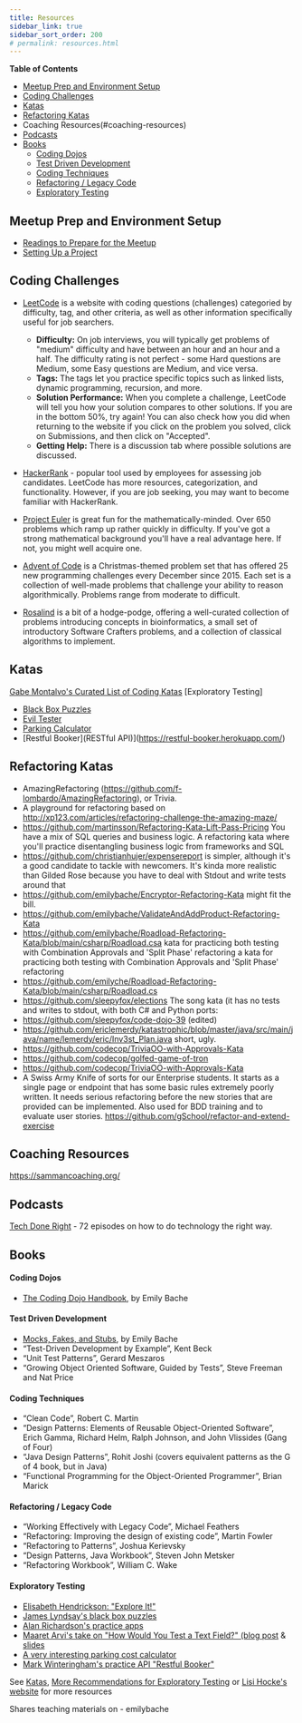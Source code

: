 ```yaml
---
title: Resources
sidebar_link: true
sidebar_sort_order: 200
# permalink: resources.html
---
```


**Table of Contents**
- [Meetup Prep and Environment Setup](#meetup-prep)
- [Coding Challenges](#challenges)
- [Katas](#katas)
- [Refactoring Katas](#refactoring-katas)
- Coaching Resources(#coaching-resources)
- [Podcasts](#podcasts)
- [Books](#books)
  - [Coding Dojos](#dojo-books)
  - [Test Driven Development](#tdd-books)
  - [Coding Techniques](#technique-books)
  - [Refactoring / Legacy Code](#refactoring-legacy-books)
  - [Exploratory Testing](#exploratory-testing)

<a name="meetup-prep"></a>
## Meetup Prep and Environment Setup
- [Readings to Prepare for the Meetup](meetup-prep.md)
- [Setting Up a Project](new-project-setup.md)

<a name="challenges"></a>
## Coding Challenges

- [LeetCode](https://leetcode.com/problemset/all/) is a website with coding questions (challenges) categoried by difficulty, tag, and other criteria, as well as other information specifically useful for job searchers.
  - **Difficulty:** On job interviews, you will typically get problems of "medium" difficulty and have between an hour and an hour and a half.  The difficulty rating is not perfect - some Hard questions are Medium, some Easy questions are Medium, and vice versa.
  - **Tags:** The tags let you practice specific topics such as linked lists, dynamic programming, recursion, and more.
  - **Solution Performance:** When you complete a challenge, LeetCode will tell you how your solution compares to other solutions.  If you are in the bottom 50%, try again!  You can also check how you did when returning to the website if you click on the problem you solved, click on Submissions, and then click on "Accepted".
  - **Getting Help:** There is a discussion tab where possible solutions are discussed.

- [HackerRank](https://hackerrank.com) - popular tool used by employees for assessing job candidates.  LeetCode has more resources, categorization, and functionality. However, if you are job seeking, you may want to become familiar with HackerRank.

- [Project Euler](https://projecteuler.net/) is great fun for the mathematically-minded. Over 650 problems which ramp up rather quickly in difficulty. If you've got a strong mathematical background you'll have a real advantage here. If not, you might well acquire one.

 - [Advent of Code](https://adventofcode.com/) is a Christmas-themed problem set that has offered 25 new programming challenges every December since 2015. Each set is a collection of well-made problems that challenge your ability to reason algorithmically. Problems range from moderate to difficult.

- [Rosalind](http://rosalind.info/problems/locations/) is a bit of a hodge-podge, offering a well-curated collection of problems introducing concepts in bioinformatics, a small set of introductory Software Crafters problems, and a collection of classical algorithms to implement.

<a name="katas"></a>
## Katas

[Gabe Montalvo's Curated List of Coding Katas](https://github.com/gamontal/awesome-katas)
[Exploratory Testing]
- [Black Box Puzzles](http://blackboxpuzzles.workroomprds.com/)
- [Evil Tester](https://www.eviltester.com/2018/08/compendium-test-apps-1-2.html)
- [Parking Calculator](http://www.shino.de/parkcalc/)
- [Restful Booker](RESTful API)](https://restful-booker.herokuapp.com/)

## Refactoring Katas
<a name="refactoring-katas>"></a>
- AmazingRefactoring (https://github.com/f-lombardo/AmazingRefactoring), or Trivia.
- A playground for refactoring based on http://xp123.com/articles/refactoring-challenge-the-amazing-maze/
- https://github.com/martinsson/Refactoring-Kata-Lift-Pass-Pricing  You have a mix of SQL queries and business logic.
A refactoring kata where you'll practice disentangling business logic from frameworks and SQL
- https://github.com/christianhujer/expensereport is simpler, although it's a good candidate to tackle with newcomers. It's kinda more realistic than Gilded Rose because you have to deal with Stdout and write tests around that
- https://github.com/emilybache/Encryptor-Refactoring-Kata might fit the bill. 
- https://github.com/emilybache/ValidateAndAddProduct-Refactoring-Kata 
- https://github.com/emilybache/Roadload-Refactoring-Kata/blob/main/csharp/Roadload.csa kata for practicing both testing with Combination Approvals and 'Split Phase' refactoring a kata for practicing both testing with Combination Approvals and 'Split Phase' refactoring
- https://github.com/emilyche/Roadload-Refactoring-Kata/blob/main/csharp/Roadload.cs
- https://github.com/sleepyfox/elections The song kata (it has no tests and writes to stdout, with both C# and Python ports:
- https://github.com/sleepyfox/code-dojo-39 (edited)
- https://github.com/ericlemerdy/katastrophic/blob/master/java/src/main/java/name/lemerdy/eric/Inv3st_Plan.java
short, ugly.
- https://github.com/codecop/TriviaOO-with-Approvals-Kata 
- https://github.com/codecop/golfed-game-of-tron
- https://github.com/codecop/TriviaOO-with-Approvals-Kata
- A Swiss Army Knife of sorts for our Enterprise students. It starts as a single page or endpoint that has some basic rules extremely poorly written. It needs serious refactoring before the new stories that are provided can be implemented. Also used for BDD training and to evaluate user stories.
https://github.com/gSchool/refactor-and-extend-exercise 

## Coaching Resources
https://sammancoaching.org/

<a name="podcasts"></a>
## Podcasts
[Tech Done Right](https://podcasts.apple.com/us/podcast/tech-done-right/id1195695341) - 72 episodes on how to do technology the right way.

<a name="books"></a>
## Books

<a name="dojo-books"></a>
#### Coding Dojos
- [The Coding Dojo Handbook](https://leanpub.com/codingdojohandbook), by Emily Bache

<a name="tdd-books"></a>
#### Test Driven Development
- [Mocks, Fakes, and Stubs](https://leanpub.com/mocks-fakes-stubs), by Emily Bache
- “Test-Driven Development by Example”, Kent Beck
- “Unit Test Patterns”, Gerard Meszaros
- “Growing Object Oriented Software, Guided by Tests”, Steve Freeman and Nat Price

<a name="technique-books"></a>
#### Coding Techniques
- “Clean Code”, Robert C. Martin
- “Design Patterns: Elements of Reusable Object-Oriented Software”, Erich Gamma, Richard Helm, Ralph Johnson, and John Vlissides (Gang of Four)
- “Java Design Patterns”, Rohit Joshi (covers equivalent patterns as the G of 4 book, but in Java)
- “Functional Programming for the Object-Oriented Programmer”, Brian Marick

<a name="refactoring-legacy-books"></a>
#### Refactoring / Legacy Code
- “Working Effectively with Legacy Code”, Michael Feathers
- “Refactoring: Improving the design of existing code”, Martin Fowler
- “Refactoring to Patterns”, Joshua Kerievsky
- “Design Patterns, Java Workbook”, Steven John Metsker
- “Refactoring Workbook”, William C. Wake

<a name="exploratory-testing"></a>
#### Exploratory Testing

   - [Elisabeth Hendrickson: "Explore It!"](https://www.amazon.com/Explore-Increase-Confidence-Exploratory-Testing-ebook/dp/B00I8W50T8/ref=sr_1_1)
   - [James Lyndsay's black box puzzles](http://blackboxpuzzles.workroomprds.com/)
   - [Alan Richardson's practice apps](https://www.eviltester.com/2018/08/compendium-test-apps-1-2.html)
   - [Maaret Arvi's take on "How Would You Test a Text Field?" (blog post](https://visible-quality.blogspot.com/2017/09/how-would-you-test-text-field.html) & [slides](https://de.slideshare.net/maaretp/craftconf-how-would-you-test-a-test-field)
   - [A very interesting parking cost calculator](http://www.shino.de/parkcalc/)
   - [Mark Winteringham's practice API "Restful Booker"](https://restful-booker.herokuapp.com/)

See [Katas](#katas), [More Recommendations for Exploratory Testing](exploratory-testing.md) or [Lisi Hocke's website](https://www.lisihocke.com/) for more resources


Shares teaching materials on - emilybache





